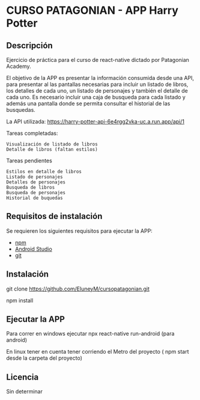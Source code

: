 # CURSO PATAGONIAN - APP Harry Potter

## Descripción

Ejercicio de práctica para el curso de react-native dictado por Patagonian Academy.

El objetivo de la APP es presentar la información consumida desde una API, para presentar al las pantallas necesarias para incluir un listado de libros, los detalles de cada uno, un listado de personajes y también el detalle de cada uno. Es necesario incluir una caja de busqueda para cada listado y además una pantalla donde se permita consultar el historial de las busquedas.

La API utilizada:
https://harry-potter-api-6e4rgg2vka-uc.a.run.app/api/1

Tareas completadas:

    Visualización de listado de libros
    Detalle de libros (faltan estilos)

Tareas pendientes

    Estilos en detalle de libros
    Listado de personajes
    Detalles de personajes
    Busqueda de libros
    Busqueda de personajes
    Historial de buquedas

## Requisitos de instalación
Se requieren los siguientes requisitos para ejecutar la APP:
- [npm](https://docs.npmjs.com/downloading-and-installing-node-js-and-npm)
- [Android Studio](https://developer.android.com/studio)
- [git](https://git-scm.com/book/en/v2/Getting-Started-Installing-Git)

## Instalación

git clone https://github.com/EluneyM/cursopatagonian.git

npm install

## Ejecutar la APP

Para correr en windows ejecutar npx react-native run-android (para android)

En linux tener en cuenta tener corriendo el Metro del proyecto ( npm start desde la carpeta del proyecto)

## Licencia
Sin determinar
